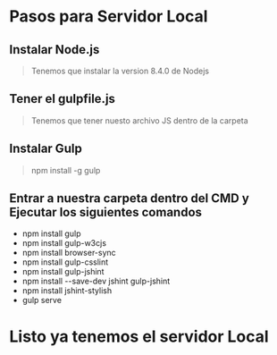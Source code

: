 Pasos para Servidor Local
=========================

Instalar Node.js
----------------
>Tenemos que instalar la version 8.4.0 de Nodejs

Tener el gulpfile.js
--------------------
>Tenemos que tener nuesto archivo JS dentro de la carpeta

Instalar Gulp
-------------
>npm install -g gulp

Entrar a nuestra carpeta dentro del CMD y Ejecutar los siguientes comandos
--------------------------------------------------------------------------
+	npm install gulp
+ npm install gulp-w3cjs
+ npm install browser-sync
+ npm install gulp-csslint
+ npm install gulp-jshint
+ npm install --save-dev jshint gulp-jshint
+ npm install jshint-stylish
+ gulp serve

# Listo ya tenemos el servidor Local
